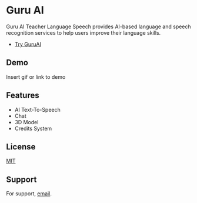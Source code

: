 # Guru AI

Guru AI Teacher Language Speech provides AI-based language and speech recognition services to help users improve their language skills.

- [Try GuruAI](https://guruai.my.id/)

## Demo

Insert gif or link to demo

## Features

- AI Text-To-Speech
- Chat
- 3D Model
- Credits System

## License

[MIT](https://github.com/mgalihpp/teacher-ai-language-speech/blob/main/LICENSE)

## Support

For support, [email](mailto:muhammadgalih451@gmail.com).
